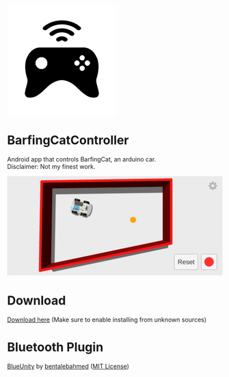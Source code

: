![alt text](https://github.com/cyberrex5/BarfingCatController/blob/main/icon-256.png)
# BarfingCatController
Android app that controls BarfingCat, an arduino car.\
Disclaimer: Not my finest work.

![alt text](https://github.com/cyberrex5/BarfingCatController/blob/main/screenshot.jpg)

# Download
[Download here](https://github.com/cyberrex5/BarfingCatController/releases/latest) (Make sure to enable installing from unknown sources)

# Bluetooth Plugin
[BlueUnity](https://github.com/bentalebahmed/BlueUnity) by [bentalebahmed](https://github.com/bentalebahmed) ([MIT License](https://github.com/bentalebahmed/BlueUnity/blob/master/LICENSE))
